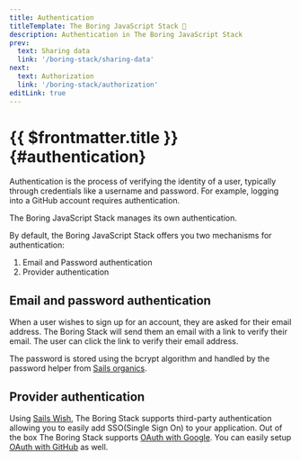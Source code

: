 ```yaml
---
title: Authentication
titleTemplate: The Boring JavaScript Stack 🥱
description: Authentication in The Boring JavaScript Stack
prev:
  text: Sharing data
  link: '/boring-stack/sharing-data'
next:
  text: Authorization
  link: '/boring-stack/authorization'
editLink: true
---
```


# {{ $frontmatter.title }} {#authentication}

Authentication is the process of verifying the identity of a user, typically through credentials like a username and password. For example, logging into a GitHub account requires authentication.

The Boring JavaScript Stack manages its own authentication.

By default, the Boring JavaScript Stack offers you two mechanisms for authentication:

1. Email and Password authentication
2. Provider authentication

## Email and password authentication

When a user wishes to sign up for an account, they are asked for their email address. The Boring Stack will send them an email with a link to verify their email. The user can click the link to verify their email address.

The password is stored using the bcrypt algorithm and handled by the password helper from [Sails organics](https://github.com/sailshq/sails-hook-organics).

## Provider authentication

Using [Sails Wish](/wish), The Boring Stack supports third-party authentication allowing you to easily add SSO(Single Sign On) to your application. Out of the box The Boring Stack supports [OAuth with Google](/wish/google). You can easily setup [OAuth with GitHub](/wish/github) as well.
